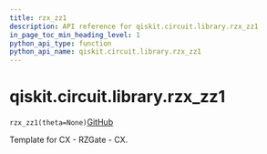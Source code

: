 ```yaml
---
title: rzx_zz1
description: API reference for qiskit.circuit.library.rzx_zz1
in_page_toc_min_heading_level: 1
python_api_type: function
python_api_name: qiskit.circuit.library.rzx_zz1
---
```


# qiskit.circuit.library.rzx\_zz1

<span id="qiskit.circuit.library.rzx_zz1" />

`rzx_zz1(theta=None)`[GitHub](https://github.com/qiskit/qiskit/tree/stable/0.39/qiskit/circuit/library/templates/rzx/rzx_zz1.py "view source code")

Template for CX - RZGate - CX.

